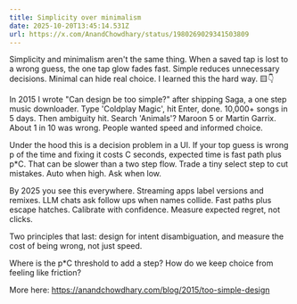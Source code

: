 ```yaml
---
title: Simplicity over minimalism
date: 2025-10-20T13:45:14.531Z
url: https://x.com/AnandChowdhary/status/1980269029341503809
---
```


Simplicity and minimalism aren't the same thing. When a saved tap is lost to a wrong guess, the one tap glow fades fast. Simple reduces unnecessary decisions. Minimal can hide real choice. I learned this the hard way. 🟨👇  
  
In 2015 I wrote "Can design be too simple?" after shipping Saga, a one step music downloader. Type 'Coldplay Magic', hit Enter, done. 10,000+ songs in 5 days. Then ambiguity hit. Search 'Animals'? Maroon 5 or Martin Garrix. About 1 in 10 was wrong. People wanted speed and informed choice.  
  
Under the hood this is a decision problem in a UI. If your top guess is wrong p of the time and fixing it costs C seconds, expected time is fast path plus p\*C. That can be slower than a two step flow. Trade a tiny select step to cut mistakes. Auto when high. Ask when low.  
  
By 2025 you see this everywhere. Streaming apps label versions and remixes. LLM chats ask follow ups when names collide. Fast paths plus escape hatches. Calibrate with confidence. Measure expected regret, not clicks.  
  
Two principles that last: design for intent disambiguation, and measure the cost of being wrong, not just speed.  
  
Where is the p\*C threshold to add a step? How do we keep choice from feeling like friction?  
  
More here: <https://anandchowdhary.com/blog/2015/too-simple-design>
